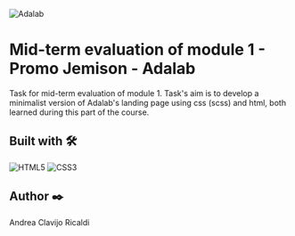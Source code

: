 ![Adalab](https://beta.adalab.es/resources/images/adalab-logo-155x61-bg-white.png)

# Mid-term evaluation of module 1 - Promo Jemison - Adalab

Task for mid-term evaluation of module 1.  Task's aim is to develop a minimalist version of Adalab's landing page using css (scss) and html, both learned during this part of the course. 

## Built with 🛠️

![HTML5](https://img.shields.io/badge/-HTML5-E34F26?style=flat-square&logo=html5&logoColor=white)
![CSS3](https://img.shields.io/badge/-CSS3-1572B6?style=flat-square&logo=css3)

## Author ✒️

Andrea Clavijo Ricaldi
